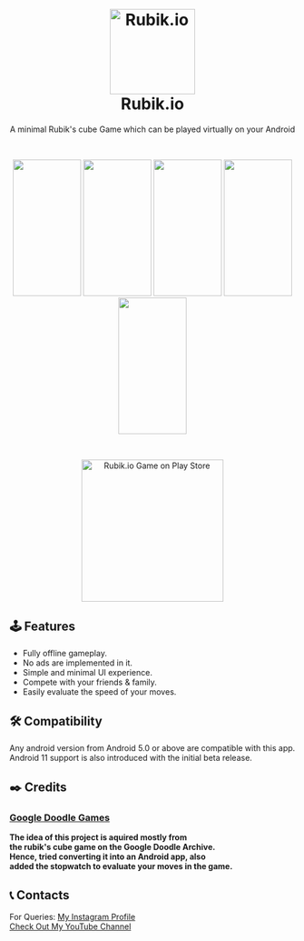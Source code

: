 <h1 align="center">
  <br>
  <a href="https://github.com/utsanjan/Rubik.io">
  <img src="https://lh3.googleusercontent.com/-PvHGr9rLu8o/YMRbRFUtMzI/AAAAAAAAiBw/KYMXz2gepkggi2Jcy0EvHBkoD2KI8_hIACLcBGAsYHQ/w200-h200/icon.png"
  alt="Rubik.io" width=150>
  </a><br>
  Rubik.io
  <br>
</h1>    

<p align="center">A minimal Rubik's cube Game which can be played virtually on your Android</p><br>
 
<p align="center">
<img src="https://lh3.googleusercontent.com/-j84tpxRYQRU/YMRkQQEOW5I/AAAAAAAAiC4/9AoCezNIpSoF354fI15OeH2BRIPAFaXrwCLcBGAsYHQ/s16000/image.png" width=120 height=240> <img src="https://lh3.googleusercontent.com/-CKu7pzWONoU/YMRlHDFq02I/AAAAAAAAiDU/y7bdoJIgY-cH6Mn9u9lyZ7LL7hvKARdmACLcBGAsYHQ/s16000/image.png" width=120 height=240> <img src="https://lh3.googleusercontent.com/-7YFXk9NXZUs/YMRlXPZto0I/AAAAAAAAiDc/vdfgGmrmC2kfjK_rnbrkvPktnXvZJ6dlQCLcBGAsYHQ/s16000/image.png" width=120 height=240> <img src="https://lh3.googleusercontent.com/-8pQtB3Bb82k/YMRljK9IRHI/AAAAAAAAiDg/c0nuR10HJ1sk0B2TWULlXxb-NUUGSBLFwCLcBGAsYHQ/s16000/image.png" width=120 height=240> <img src="https://lh3.googleusercontent.com/-e2rEjRq-uno/YMRlufJ-DaI/AAAAAAAAiDo/H7CwqLQF2ZIBfXqdBUzZQXwfFd6dD-3swCLcBGAsYHQ/s16000/image.png" width=120 height=240> </p>
<br><p align="center">
<a href="https://github.com/utsanjan/Rubik.io/releases">
<img src="https://lh3.googleusercontent.com/-b-7XrhV_us0/YMSDWOvJxoI/AAAAAAAAiEc/__wX1TVqmuYIk-kZAIclJZ_KNdH_OqrmQCLcBGAsYHQ/en_badge_web_generic.png"
alt="Rubik.io Game on Play Store"  width=250></a></p>

## 🕹️ Features

- Fully offline gameplay.
- No ads are implemented in it.
- Simple and minimal UI experience.
- Compete with your friends & family.
- Easily evaluate the speed of your moves.

## 🛠️ Compatibility
Any android version from Android 5.0 or above are compatible with this app.
<br>Android 11 support is also introduced with the initial beta release.

## ✒️ Credits 
### [Google Doodle Games](https://www.google.com/doodles?q=games)<br>
**The idea of this project is aquired mostly from<br>
the rubik's cube game on the Google Doodle Archive.<br>
Hence, tried converting it into an Android app, also<br>
added the stopwatch to evaluate your moves in the game.**

## 📞 Contacts

For Queries: [My Instagram Profile](https://www.instagram.com/utsanjan/)  
[Check Out My YouTube Channel](https://www.youtube.com/DopeSatan)
